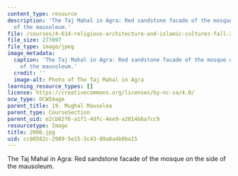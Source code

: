 ```yaml
---
content_type: resource
description: 'The Taj Mahal in Agra: Red sandstone facade of the mosque on the side
  of the mausoleum.'
file: /courses/4-614-religious-architecture-and-islamic-cultures-fall-2002/cc80582c29895e153c4389a8a4b0ba15_2006.jpg
file_size: 277097
file_type: image/jpeg
image_metadata:
  caption: 'The Taj Mahal in Agra: Red sandstone facade of the mosque on the side
    of the mausoleum.'
  credit: ''
  image-alt: Photo of The Taj Mahal in Agra
learning_resource_types: []
license: https://creativecommons.org/licenses/by-nc-sa/4.0/
ocw_type: OCWImage
parent_title: 19. Mughal Mausolea
parent_type: CourseSection
parent_uid: e2cb02f6-a1f1-4dfc-4ee9-a2014b6a7cc9
resourcetype: Image
title: 2006.jpg
uid: cc80582c-2989-5e15-3c43-89a8a4b0ba15
---
```

The Taj Mahal in Agra: Red sandstone facade of the mosque on the side of the mausoleum.